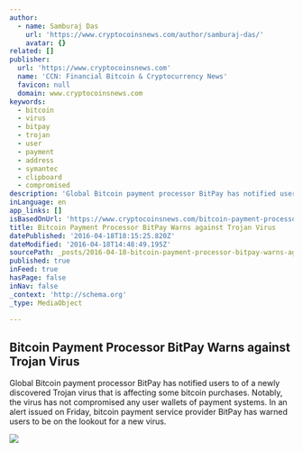 ```yaml
---
author:
  - name: Samburaj Das
    url: 'https://www.cryptocoinsnews.com/author/samburaj-das/'
    avatar: {}
related: []
publisher:
  url: 'https://www.cryptocoinsnews.com'
  name: 'CCN: Financial Bitcoin & Cryptocurrency News'
  favicon: null
  domain: www.cryptocoinsnews.com
keywords:
  - bitcoin
  - virus
  - bitpay
  - trojan
  - user
  - payment
  - address
  - symantec
  - clipboard
  - compromised
description: 'Global Bitcoin payment processor BitPay has notified users to of a newly discovered Trojan virus that is affecting some bitcoin purchases. Notably, the virus has not compromised any user wallets of payment systems. In an alert issued on Friday, bitcoin payment service provider BitPay has warned users to be on the lookout for a new virus.'
inLanguage: en
app_links: []
isBasedOnUrl: 'https://www.cryptocoinsnews.com/bitcoin-payment-processor-bitpay-warns-trojan-virus/'
title: Bitcoin Payment Processor BitPay Warns against Trojan Virus
datePublished: '2016-04-18T18:15:25.820Z'
dateModified: '2016-04-18T14:48:49.195Z'
sourcePath: _posts/2016-04-18-bitcoin-payment-processor-bitpay-warns-against-trojan-virus.md
published: true
inFeed: true
hasPage: false
inNav: false
_context: 'http://schema.org'
_type: MediaObject

---
```

<article style=""><h1>Bitcoin Payment Processor BitPay Warns against Trojan Virus</h1><p>Global Bitcoin payment processor BitPay has notified users to of a newly discovered Trojan virus that is affecting some bitcoin purchases. Notably, the virus has not compromised any user wallets of payment systems. In an alert issued on Friday, bitcoin payment service provider BitPay has warned users to be on the lookout for a new virus.</p><img src="https://www.cryptocoinsnews.com/wp-content/uploads/2016/04/Trojan-virus.jpg" /></article>